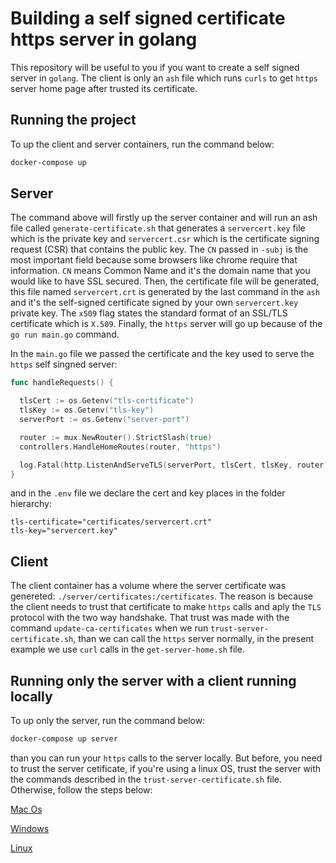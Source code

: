 # Building a self signed certificate https server in golang

This repository will be useful to you if you want to create a self signed server in `golang`. The client is only an `ash` file which runs `curls` to get `https` server home page after trusted its certificate.

## Running the project

To up the client and server containers, run the command below:

``` bash
docker-compose up
```

## Server

The command above will firstly up the server container and will run an ash file called `generate-certificate.sh` that generates a `servercert.key` file which is the private key and `servercert.csr` which is the certificate signing request (CSR) that contains the public key. The `CN` passed in `-subj` is the most important field because some browsers like chrome require that information. `CN` means Common Name and it's the domain name that you would like to have SSL secured. Then, the certificate file will be generated, this file named `servercert.crt` is generated by the last command in the `ash` and it's the self-signed certificate signed by your own `servercert.key` private key. The `x509` flag states the standard format of an SSL/TLS certificate which is `X.509`. Finally, the `https` server will go up because of the `go run main.go` command.

In the `main.go` file we passed the certificate and the key used to serve the `https` self singned server:

``` go
func handleRequests() {

  tlsCert := os.Getenv("tls-certificate")
  tlsKey := os.Getenv("tls-key")
  serverPort := os.Getenv("server-port")

  router := mux.NewRouter().StrictSlash(true)
  controllers.HandleHomeRoutes(router, "https")

  log.Fatal(http.ListenAndServeTLS(serverPort, tlsCert, tlsKey, router))
}
```

and in the `.env` file we declare the cert and key places in the folder hierarchy:

``` env
tls-certificate="certificates/servercert.crt"
tls-key="servercert.key"
```

## Client

The client container has a volume where the server certificate was genereted: `./server/certificates:/certificates`. The reason is because the client needs to trust that certificate to make `https` calls and aply the `TLS` protocol with the two way handshake. That trust was made with the command `update-ca-certificates` when we run `trust-server-certificate.sh`, than we can call the `https` server normally, in the present example we use `curl` calls in the `get-server-home.sh` file.

## Running only the server with a client running locally

To up only the server, run the command below:

``` bash
docker-compose up server
```

than you can run your `https` calls to the server locally. But before, you need to trust the server cetificate, if you're using a linux OS, trust the server with the commands described in the `trust-server-certificate.sh` file. Otherwise, follow the steps below:

[Mac Os](https://tosbourn.com/getting-os-x-to-trust-self-signed-ssl-certificates/)

[Windows](https://superuser.com/questions/370217/trust-ssl-certificate-to-local-system-account)

[Linux](https://unix.stackexchange.com/questions/90450/adding-a-self-signed-certificate-to-the-trusted-list)